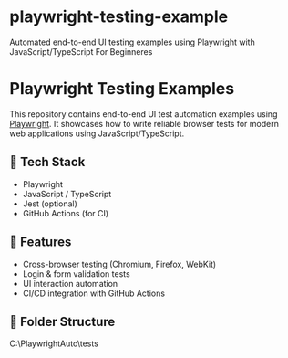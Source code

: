 # playwright-testing-example
Automated end-to-end UI testing examples using Playwright with JavaScript/TypeScript For Beginneres
# Playwright Testing Examples

This repository contains end-to-end UI test automation examples using [Playwright](https://playwright.dev/). It showcases how to write reliable browser tests for modern web applications using JavaScript/TypeScript.

## 🔧 Tech Stack
- Playwright
- JavaScript / TypeScript
- Jest (optional)
- GitHub Actions (for CI)

## 🚀 Features
- Cross-browser testing (Chromium, Firefox, WebKit)
- Login & form validation tests
- UI interaction automation
- CI/CD integration with GitHub Actions

## 📁 Folder Structure

C:\PlaywrightAuto\tests
